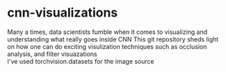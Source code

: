 # cnn-visualizations
Many a times, data scientists fumble when it comes to visualizing and understanding what really goes inside CNN
This git repository sheds light on how one can do exciting visulization techniques such as occlusion analysis, and filter visuazations  
I've used torchvision.datasets for the image source
